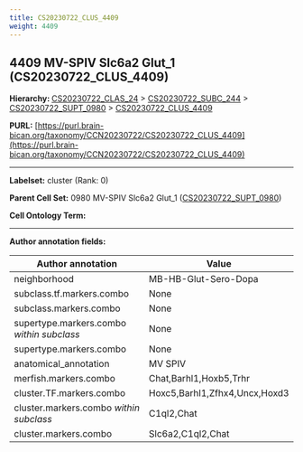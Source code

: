 ```yaml
---
title: CS20230722_CLUS_4409
weight: 4409
---
```

## 4409 MV-SPIV Slc6a2 Glut_1 (CS20230722_CLUS_4409)
<b>Hierarchy: </b>
[CS20230722_CLAS_24](../CS20230722_CLAS_24) >
[CS20230722_SUBC_244](../CS20230722_SUBC_244) >
[CS20230722_SUPT_0980](../CS20230722_SUPT_0980) >
[CS20230722_CLUS_4409](../CS20230722_CLUS_4409)

**PURL:** [https://purl.brain-bican.org/taxonomy/CCN20230722/CS20230722_CLUS_4409](https://purl.brain-bican.org/taxonomy/CCN20230722/CS20230722_CLUS_4409)

---


**Labelset:** cluster (Rank: 0)

**Parent Cell Set:** 0980 MV-SPIV Slc6a2 Glut_1 ([CS20230722_SUPT_0980](../CS20230722_SUPT_0980))



**Cell Ontology Term:** 

[MARKER GENES.]: #


---

[TRANSFERRED ANNOTATIONS.]: #


[AUTHOR ANNOTATION FIELDS.]: #


**Author annotation fields:**

| Author annotation | Value |
|-------------------|-------|
|neighborhood|MB-HB-Glut-Sero-Dopa|
|subclass.tf.markers.combo|None|
|subclass.markers.combo|None|
|supertype.markers.combo _within subclass_|None|
|supertype.markers.combo|None|
|anatomical_annotation|MV SPIV|
|merfish.markers.combo|Chat,Barhl1,Hoxb5,Trhr|
|cluster.TF.markers.combo|Hoxc5,Barhl1,Zfhx4,Uncx,Hoxd3|
|cluster.markers.combo _within subclass_|C1ql2,Chat|
|cluster.markers.combo|Slc6a2,C1ql2,Chat|

